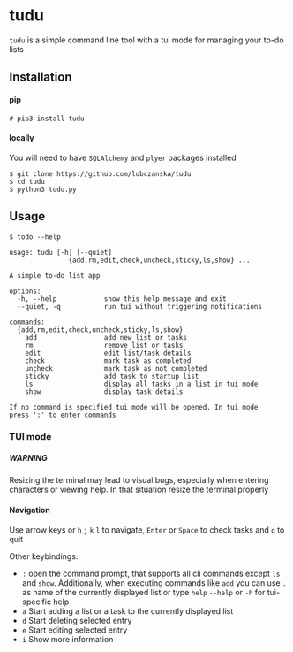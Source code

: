 # tudu

`tudu` is a simple command line tool with a tui mode for managing your to-do lists

## Installation

#### pip

```console
# pip3 install tudu
```
#### locally

You will need to have `SQLAlchemy` and `plyer` packages installed
```
$ git clone https://github.com/lubczanska/tudu
$ cd tudu
$ python3 tudu.py
```  

## Usage

```console
$ todo --help

usage: tudu [-h] [--quiet]
               {add,rm,edit,check,uncheck,sticky,ls,show} ...

A simple to-do list app

options:
  -h, --help            show this help message and exit
  --quiet, -q           run tui without triggering notifications

commands:
  {add,rm,edit,check,uncheck,sticky,ls,show}
    add                 add new list or tasks
    rm                  remove list or tasks
    edit                edit list/task details
    check               mark task as completed
    uncheck             mark task as not completed
    sticky              add task to startup list
    ls                  display all tasks in a list in tui mode
    show                display task details

If no command is specified tui mode will be opened. In tui mode
press ':' to enter commands

```

### TUI mode

##### WARNING
Resizing the terminal may lead to visual bugs, especially when entering characters or viewing help.
In that situation resize the terminal properly

#### Navigation
Use arrow keys or `h` `j` `k` `l` to navigate, `Enter` or `Space` to check tasks and `q` to quit

Other keybindings:
- `:` open the command prompt, that supports all cli commands except `ls` and `show`. Additionally, when executing commands like `add` you can use `.` as name of the currently displayed list or type `help` `--help` or `-h` for tui-specific help
- `a` Start adding a list or a task to the currently displayed list
- `d` Start deleting selected entry
- `e` Start editing selected entry
- `i` Show more information
